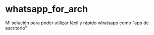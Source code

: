 # whatsapp_for_arch
Mi solución para poder utilizar fácil y rápido whatsapp como "app de escritorio"
